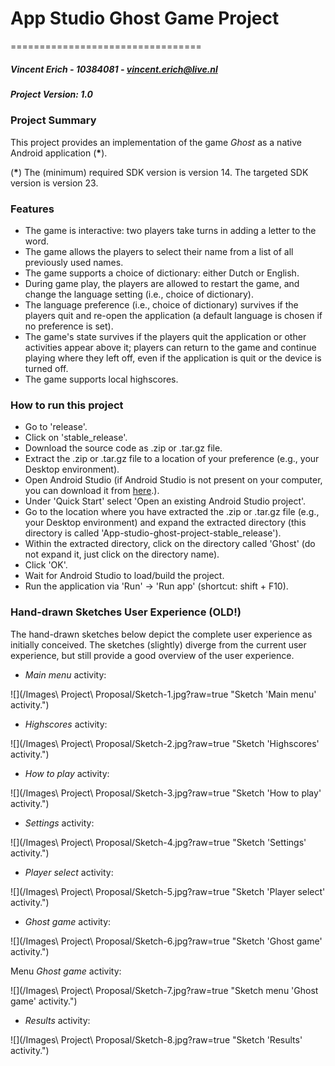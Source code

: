 # App Studio Ghost Game Project #
=================================
##### Vincent Erich - 10384081 - <vincent.erich@live.nl> #####
##### Project Version: 1.0 #####

### Project Summary ###

This project provides an implementation of the game <i>Ghost</i> as a native Android application (<b>*</b>). 

(<b>*</b>) The (minimum) required SDK version is version 14. The targeted SDK version is version 23.

### Features ###

* The game is interactive: two players take turns in adding a letter to the word.
* The game allows the players to select their name from a list of all previously used names.
* The game supports a choice of dictionary: either Dutch or English.
* During game play, the players are allowed to restart the game, and change the language setting (i.e., choice of dictionary).
* The language preference (i.e., choice of dictionary) survives if the players quit and re-open the application (a default language is chosen if no preference is set).
* The game's state survives if the players quit the application or other activities appear above it; players can return to the game and continue playing where they left off, even if the application is quit or the device is turned off.
* The game supports local highscores.

### How to run this project ###

* Go to 'release'.
* Click on 'stable_release'.
* Download the source code as .zip or .tar.gz file.
* Extract the .zip or .tar.gz file to a location of your preference (e.g., your Desktop environment).
* Open Android Studio (if Android Studio is not present on your computer, you can download it from [here](https://developer.android.com/sdk/index.html).).
* Under 'Quick Start' select 'Open an existing Android Studio project'.
* Go to the location where you have extracted the .zip or .tar.gz file (e.g., your Desktop environment) and expand the extracted directory (this directory is called 'App-studio-ghost-project-stable_release').
* Within the extracted directory, click on the directory called 'Ghost' (do not expand it, just click on the directory name).
* Click 'OK'.
* Wait for Android Studio to load/build the project.
* Run the application via 'Run' -> 'Run app' (shortcut: shift + F10).

### Hand-drawn Sketches User Experience (OLD!) ###

The hand-drawn sketches below depict the complete user experience as initially conceived. The sketches (slightly) diverge from the current user experience, but still provide a good overview of the user experience.  

* <i>Main menu</i> activity:

![](/Images\ Project\ Proposal/Sketch-1.jpg?raw=true "Sketch 'Main menu' activity.")

* <i>Highscores</i> activity:

![](/Images\ Project\ Proposal/Sketch-2.jpg?raw=true "Sketch 'Highscores' activity.")

* <i>How to play</i> activity:

![](/Images\ Project\ Proposal/Sketch-3.jpg?raw=true "Sketch 'How to play' activity.")

* <i>Settings</i> activity:

![](/Images\ Project\ Proposal/Sketch-4.jpg?raw=true "Sketch 'Settings' activity.")

* <i>Player select</i> activity:

![](/Images\ Project\ Proposal/Sketch-5.jpg?raw=true "Sketch 'Player select' activity.")

* <i>Ghost game</i> activity:

![](/Images\ Project\ Proposal/Sketch-6.jpg?raw=true "Sketch 'Ghost game' activity.")

Menu <i>Ghost game</i> activity:

![](/Images\ Project\ Proposal/Sketch-7.jpg?raw=true "Sketch menu 'Ghost game' activity.")

* <i>Results</i> activity:

![](/Images\ Project\ Proposal/Sketch-8.jpg?raw=true "Sketch 'Results' activity.")
